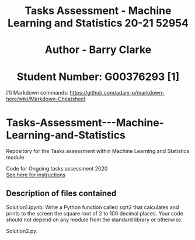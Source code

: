 # <div align="center">Tasks Assessment - Machine Learning and Statistics 20-21 52954</div>
# <div align="center">Author - Barry Clarke</div>
# <div align="center">Student Number: G00376293 [1]</div>

[1] Markdown commands: https://github.com/adam-p/markdown-here/wiki/Markdown-Cheatsheet

# Tasks-Assessment---Machine-Learning-and-Statistics
Repository for the Tasks assessment within Machine Learning and Statistics module

Code for Ongoing tasks assessment 2020  
[See here for instructions](https://github.com/BarryClarke/Tasks-Assessment---Machine-Learning-and-Statistics/blob/main/Ongoing%20tasks%20assessment.pdf)

## Description of files contained
Solution1.ipynb: Write a Python function called sqrt2 that calculates and prints to the screen the square root of 2 to 100 decimal places. Your code should not depend on any module from the standard library or otherwise.

Solution2.py:


